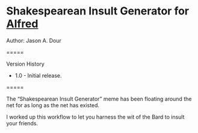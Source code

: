 Shakespearean Insult Generator for [Alfred](http://www.alfredapp.com/)
=====

Author: Jason A. Dour

=====

Version History

- 1.0 - Initial release.

=====

The “Shakespearean Insult Generator” meme has been floating around the net for as long as the net has existed.

I worked up this workflow to let you harness the wit of the Bard to insult your friends.
